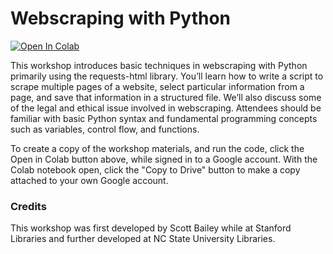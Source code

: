 # Webscraping with Python 

[![Open In Colab](https://colab.research.google.com/assets/colab-badge.svg)](https://colab.research.google.com/github/NCSU-Libraries/data-viz-workshops/blob/master/Webscraping_with_Python/webscraping.ipynb)

This workshop introduces basic techniques in webscraping with Python primarily using the requests-html library. You’ll learn how to write a script to scrape multiple pages of a website, select particular information from a page, and save that information in a structured file. We’ll also discuss some of the legal and ethical issue involved in webscraping. Attendees should be familiar with basic Python syntax and fundamental programming concepts such as variables, control flow, and functions.

To create a copy of the workshop materials, and run the code, click the Open in Colab button above, while signed in to a Google account. With the Colab notebook open, click the "Copy to Drive" button to make a copy attached to your own Google account.

### Credits

This workshop was first developed by Scott Bailey while at Stanford Libraries and further developed at NC State University Libraries.
